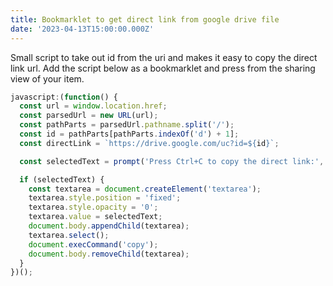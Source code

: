 ```yaml
---
title: Bookmarklet to get direct link from google drive file
date: '2023-04-13T15:00:00.000Z'
---
```


Small script to take out id from the uri and makes it easy to copy the direct link url.
Add the script below as a bookmarklet and press from the sharing view of your item.

```javascript
javascript:(function() {
  const url = window.location.href;
  const parsedUrl = new URL(url);
  const pathParts = parsedUrl.pathname.split('/');
  const id = pathParts[pathParts.indexOf('d') + 1];
  const directLink = `https://drive.google.com/uc?id=${id}`;

  const selectedText = prompt('Press Ctrl+C to copy the direct link:', directLink);

  if (selectedText) {
    const textarea = document.createElement('textarea');
    textarea.style.position = 'fixed';
    textarea.style.opacity = '0';
    textarea.value = selectedText;
    document.body.appendChild(textarea);
    textarea.select();
    document.execCommand('copy');
    document.body.removeChild(textarea);
  }
})();
```
